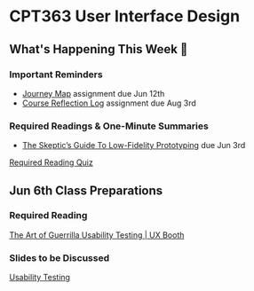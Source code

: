# CPT363 User Interface Design

<div class="reminders">

## What's Happening This Week 💫
### Important Reminders
* [Journey Map](#) assignment due Jun 12th
* [Course Reflection Log](#) assignment due Aug 3rd

### Required Readings & One-Minute Summaries
* [The Skeptic’s Guide To Low-Fidelity Prototyping](https://canvas.instructure.com/courses/1924881/discussion_topics/8677012) due Jun 3rd

[Required Reading Quiz](https://sso.canvaslms.com/courses/1924881/quizzes/4876153 ':class=button')

</div>

## Jun 6th Class Preparations

### Required Reading
<a class="embedly-card" data-card-controls="0" data-card-align="left" href="http://www.uxbooth.com/articles/the-art-of-guerrilla-usability-testing/">The Art of Guerrilla Usability Testing | UX Booth</a>
<script async src="//cdn.embedly.com/widgets/platform.js" charset="UTF-8"></script>

### Slides to be Discussed

[Usability Testing](https://www.google.ca/slides/about/)
